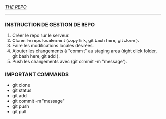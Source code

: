 [*THE REPO*](https://github.com/calmospepitos/outil-de-gestion.git)

---

### INSTRUCTION DE GESTION DE REPO
1. Créer le repo sur le serveur.
2. Cloner le repo localement (copy link, git bash here, git clone <url>).
3. Faire les modifications locales désirées.
4. Ajouter les changements à "commit" au staging area (right click folder, git bash here, git add <file name>).
5. Push les changements avec (git commit -m "message").

 ### IMPORTANT COMMANDS
 - git clone <url>
 - git status
 - git add <file name>
 - git commit -m "message"
 - git push
 - git pull
  
